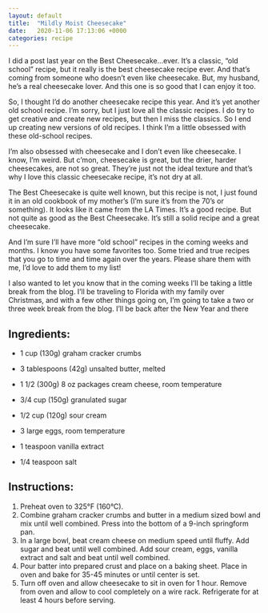 ```yaml
---
layout: default
title:  "Mildly Moist Cheesecake"
date:   2020-11-06 17:13:06 +0000
categories: recipe
---
```

I did a post last year on the Best Cheesecake…ever. It’s a classic, “old school” recipe, but it really is the best cheesecake recipe ever. And that’s coming from someone who doesn’t even like cheesecake. But, my husband, he’s a real cheesecake lover. And this one is so good that I can enjoy it too.

So, I thought I’d do another cheesecake recipe this year. And it’s yet another old school recipe. I’m sorry, but I just love all the classic recipes. I do try to get creative and create new recipes, but then I miss the classics. So I end up creating new versions of old recipes. I think I’m a little obsessed with these old-school recipes.

I’m also obsessed with cheesecake and I don’t even like cheesecake. I know, I’m weird. But c’mon, cheesecake is great, but the drier, harder cheesecakes, are not so great. They’re just not the ideal texture and that’s why I love this classic cheesecake recipe, it’s not dry at all.

The Best Cheesecake is quite well known, but this recipe is not, I just found it in an old cookbook of my mother’s (I’m sure it’s from the 70’s or something). It looks like it came from the LA Times. It’s a good recipe. But not quite as good as the Best Cheesecake. It’s still a solid recipe and a great cheesecake.

And I’m sure I’ll have more “old school” recipes in the coming weeks and months. I know you have some favorites too. Some tried and true recipes that you go to time and time again over the years. Please share them with me, I’d love to add them to my list!

I also wanted to let you know that in the coming weeks I’ll be taking a little break from the blog. I’ll be traveling to Florida with my family over Christmas, and with a few other things going on, I’m going to take a two or three week break from the blog. I’ll be back after the New Year and there
## Ingredients:

- 1 cup (130g) graham cracker crumbs
- 3 tablespoons (42g) unsalted butter, melted
- 1 1/2 (300g) 8 oz packages cream cheese, room temperature
- 3/4 cup (150g) granulated sugar

- 1/2 cup (120g) sour cream
- 3 large eggs, room temperature
- 1 teaspoon vanilla extract
- 1/4 teaspoon salt


## Instructions:

1. Preheat oven to 325°F (160°C).
2. Combine graham cracker crumbs and butter in a medium sized bowl and mix until well combined. Press into the bottom of a 9-inch springform pan.
3. In a large bowl, beat cream cheese on medium speed until fluffy. Add sugar and beat until well combined. Add sour cream, eggs, vanilla extract and salt and beat until well combined.
4. Pour batter into prepared crust and place on a baking sheet. Place in oven and bake for 35-45 minutes or until center is set.
5. Turn off oven and allow cheesecake to sit in oven for 1 hour. Remove from oven and allow to cool completely on a wire rack. Refrigerate for at least 4 hours before serving.

